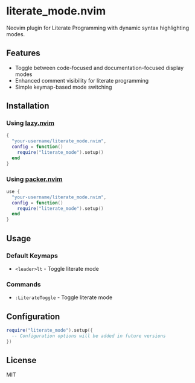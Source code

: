 # literate_mode.nvim

Neovim plugin for Literate Programming with dynamic syntax highlighting modes.

## Features

- Toggle between code-focused and documentation-focused display modes
- Enhanced comment visibility for literate programming
- Simple keymap-based mode switching

## Installation

### Using [lazy.nvim](https://github.com/folke/lazy.nvim)

```lua
{
  "your-username/literate_mode.nvim",
  config = function()
    require("literate_mode").setup()
  end
}
```

### Using [packer.nvim](https://github.com/wbthomason/packer.nvim)

```lua
use {
  "your-username/literate_mode.nvim",
  config = function()
    require("literate_mode").setup()
  end
}
```

## Usage

### Default Keymaps

- `<leader>lt` - Toggle literate mode

### Commands

- `:LiterateToggle` - Toggle literate mode

## Configuration

```lua
require("literate_mode").setup({
  -- Configuration options will be added in future versions
})
```

## License

MIT